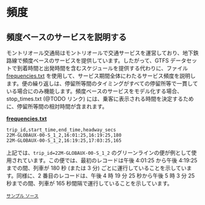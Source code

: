 # 頻度

## 頻度ベースのサービスを説明する

モントリオール交通局はモントリオールで交通サービスを運営しており、地下鉄路線で頻度ベースのサービスを提供しています。したがって、GTFS データセットで到着時間と出発時間を含むスケジュールを提供する代わりに、ファイル [frequencies.txt](../../reference/#frequenciestxt) を使用して、サービス期間全体にわたるサービス頻度を説明します。便の繰り返しは、停留所等間のタイミングがすべての停留所等で一貫している場合にのみ機能します。頻度ベースのサービスをモデル化する場合、 stop_times.txt (@TODO リンク) には、乗客に表示される時間を決定するために、停留所等間の相対時間が含まれます。

[**frequencies.txt**](../../reference/#frequenciestxt)

```
trip_id,start_time,end_time,headway_secs
22M-GLOBAUX-00-S_1_2,16:01:25,16:19:25,180
22M-GLOBAUX-00-S_1_2,16:19:25,17:03:25,165
```

上記では、`trip_id=22M-GLOBAUX-00-S_1_2` のグリーンラインの便が例として使用されています。この便では、最初のレコードは午後 4:01:25 から午後 4:19:25 までの間、列車が 180 秒 (または 3 分) ごとに運行していることを示しています。同様に、2 番目のレコードは、午後 4 時 19 分 25 秒から午後 5 時 3 分 25 秒までの間、列車が 165 秒間隔で運行していることを示しています。

<sup>[サンプル ソース](https://www.stm.info/en/about/developers)</sup>